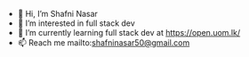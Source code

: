 - 👋 Hi, I’m Shafni Nasar
- 👀 I’m interested in full stack dev
- 🌱 I’m currently learning full stack dev at https://open.uom.lk/
- 📫 Reach me mailto:shafninasar50@gmail.com
